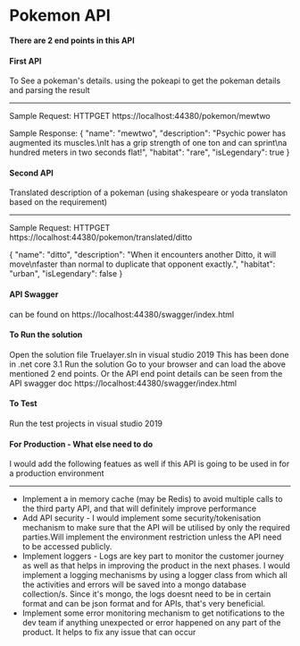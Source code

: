 
<h1> Pokemon API </h1>

<b>There are 2 end points in this API </b>

<h4>First API</h4>   To See a pokeman's details. using the pokeapi to get the pokeman details and parsing the result 
<hr>Sample Request: </hr>
HTTPGET  https://localhost:44380/pokemon/mewtwo   

Sample Response:
{
  "name": "mewtwo",
  "description": "Psychic power has augmented its muscles.\nIt has a grip strength of one ton and can sprint\na hundred meters in two seconds flat!",
  "habitat": "rare",
  "isLegendary": true
}

  <h4>Second API</h4>  Translated description of a pokeman (using shakespeare or yoda translaton based on the requirement)
 <hr> Sample Request:</hr>
  HTTPGET  https://localhost:44380/pokemon/translated/ditto
 
  {
  "name": "ditto",
  "description": "When it encounters another Ditto, it will move\nfaster than normal to duplicate that opponent exactly.",
  "habitat": "urban",
  "isLegendary": false
}

<h4>API Swagger </h4>can be found on https://localhost:44380/swagger/index.html  

<h4>To Run the solution </h4>
Open the solution file Truelayer.sln in visual studio 2019
This has been done in .net core 3.1
Run the solution
Go to your browser and can load the above mentioned 2 end points. Or the API end point details can be seen from the API swagger doc https://localhost:44380/swagger/index.html 

<h4>To Test </h4>
Run the test projects in visual studio 2019

<h4>For Production - What else need to do </h4>
I would add the following featues as well if this API is going to be used in for a production environment <hr>
<ul>
 <li>Implement a in memory cache (may be Redis) to avoid multiple calls to the third party API, and that will definitely improve performance </li>
<li> Add API security - I would implement some security/tokenisation mechanism to make sure that the API will be utilised by only the required parties.Will implement the environment restriction unless the API need to be accessed publicly. </li>
<li> Implement loggers - Logs are key part to monitor the customer journey as well as that helps in improving the product in the next phases. I would implement a logging mechanisms by using a logger class from which all the activities and errors will be saved into a mongo database collection/s. Since it's mongo, the logs doesnt need to be in certain format and can be json format and for APIs, that's very beneficial.</li>
<li>Implement some error monitoring mechanism to get notifications to the dev team if anything unexpected or error happened on any part of the product. It helps to fix any issue that can occur</li>
</ul>

  
  








